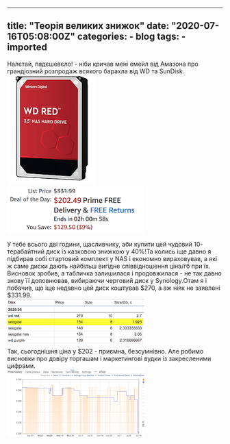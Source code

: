 
---
title: "Теорія великих знижок"
date: "2020-07-16T05:08:00Z"
categories:
    - blog
tags:
    - imported
---

Налєтай, падєшевєло! \- ніби кричав мені емейл від Амазона про грандіозний розпродаж всякого барахла від WD та SunDisk.[![](thumb_00.jpg)](img00.jpg)[![](thumb_01.jpg)](img01.jpg)  
  
У тебе всього дві години, щасливчику, аби купити цей чудовий 10\-терабайтний диск із казковою знижкою у 40%!Та колись іще давно я підбирав собі стартовий комплект у NAS і економно вираховував, а які ж саме диски дають найбільш вигідне співвідношення ціна/гб при їх. Висновок зробив, а табличка залишилася і продовжилася \- не так давно знову її доповнював, вибираючи черговий диск у Synology.Отам я і побачив, що іще недавно цей диск коштував $270, а аж ніяк не заявлені $331\.99\.  
[![](thumb_02.jpg)](img02.jpg)  
Так, сьогоднішня ціна у $202 \- приємна, безсумнівно. Але робимо висновки про довіру торгашам і маркетингові вудки із закресленими цифрами.  
[![](thumb_03.jpg)](img03.jpg)  
  

